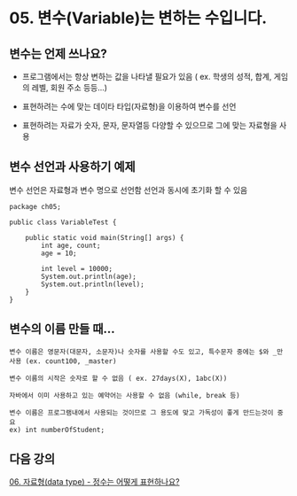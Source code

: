 # 05. 변수(Variable)는 변하는 수입니다.

## 변수는 언제 쓰나요?

- 프로그램에서는 항상 변하는 값을 나타낼 필요가 있음
  ( ex. 학생의 성적, 합계, 게임의 레벨, 회원 주소 등등...)

- 표현하려는 수에 맞는 데이타 타입(자료형)을 이용하여 변수를 선언

- 표현하려는 자료가 숫자, 문자, 문자열등 다양할 수 있으므로 그에 맞는 자료형을 사용

## 변수 선언과 사용하기 예제

변수 선언은 자료형과 변수 명으로 선언함
선언과 동시에 초기화 할 수 있음

```
package ch05;

public class VariableTest {

	public static void main(String[] args) {
		int age, count;
		age = 10;

		int level = 10000;
		System.out.println(age);
		System.out.println(level);
	}
}
```

## 변수의 이름 만들 때...

    변수 이름은 영문자(대문자, 소문자)나 숫자를 사용할 수도 있고, 특수문자 중에는 $와 _만 사용 (ex. count100, _master)

    변수 이름의 시작은 숫자로 할 수 없음 ( ex. 27days(X), 1abc(X))

    자바에서 이미 사용하고 있는 예약어는 사용할 수 없음 (while, break 등)

    변수 이름은 프로그램내에서 사용되는 것이므로 그 용도에 맞고 가독성이 좋게 만드는것이 중요
    ex) int numberOfStudent;

## 다음 강의

[06. 자료형(data type) - 정수는 어떻게 표현하나요? ](https://github.com/codemaker74/study/tree/master/backup/javacoursework/Chapter1/01-06/README.md)
